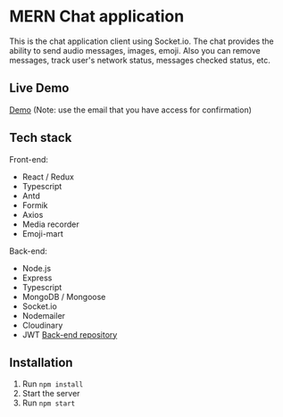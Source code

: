 # MERN Chat application

This is the chat application client using Socket.io. The chat provides the ability to send audio messages, images, emoji. Also you can remove messages, track user's network status, messages checked status, etc.

## Live Demo
[Demo](https://messenger-app-mern.herokuapp.com)
(Note: use the email that you have access for confirmation)

## Tech stack
Front-end:
* React / Redux
* Typescript
* Antd
* Formik
* Axios
* Media recorder
* Emoji-mart

Back-end: 
* Node.js
* Express
* Typescript
* MongoDB / Mongoose
* Socket.io
* Nodemailer
* Cloudinary
* JWT
[Back-end repository](https://github.com/VovaNguyen11/chat-app-server.git)

## Installation

1. Run `npm install`
2. Start the server
3. Run `npm start`


